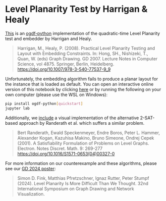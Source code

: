 # Level Planarity Test by Harrigan & Healy

[This](./HarriganHealy.ipynb) is an [ogdf-python](https://github.com/ogdf/ogdf-python) implementation of the quadratic-time Level Planarity test and embedder by Harrigan and Healy.

> Harrigan, M., Healy, P. (2008). Practical Level Planarity Testing and Layout with Embedding Constraints. In: Hong, SH., Nishizeki, T., Quan, W. (eds) Graph Drawing. GD 2007. Lecture Notes in Computer Science, vol 4875. Springer, Berlin, Heidelberg. https://doi.org/10.1007/978-3-540-77537-9_9

Unfortunately, the embedding algorithm fails to produce a planar layout for the instance that is loaded as default.
You can open an interactive online version of this notebook by clicking [here](https://mybinder.org/v2/gh/N-Coder/HarriganHealy/HEAD?labpath=HarriganHealy.ipynb) or by running the following on your own computer (please use the WSL on Windows):

```bash
pip install ogdf-python[quickstart]
jupyter lab
```

Additionally, we [include](./LevelPlan2SAT.ipynb) a visual implementation of the alternative 2-SAT-based approach by Randerath et al. which suffers a similar problem.

> Bert Randerath, Ewald Speckenmeyer, Endre Boros, Peter L. Hammer, Alexander Kogan, Kazuhisa Makino, Bruno Simeone, Ondrej Cepek (2001).
A Satisfiability Formulation of Problems on Level Graphs. Electron. Notes Discret. Math. 9: 269-277 https://doi.org/10.1016/S1571-0653(04)00327-0

For more information on our counterexample and these algorithms, please see our [GD 2024 poster](https://arxiv.org/abs/2409.01727):

> Simon D. Fink, Matthias Pfretzschner, Ignaz Rutter, Peter Stumpf (2024).
Level Planarity Is More Difficult Than We Thought. 32nd International Symposium on Graph Drawing and Network Visualization.
